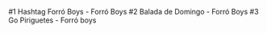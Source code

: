 #1 Hashtag Forró Boys - Forró Boys
#2 Balada de Domingo - Forró Boys
#3 Go Piriguetes - Forró boys 
